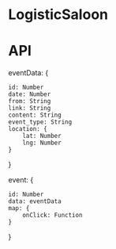 # LogisticSaloon

# API

eventData: {

    id: Number
    date: Number
    from: String
    link: String
    content: String
    event_type: String   
    location: {
        lat: Number
        lng: Number
    }

}

event: {
    
    id: Number
    data: eventData
    map: {
        onClick: Function
    }

}